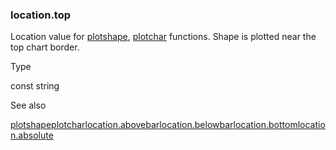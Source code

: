 ### location.top

Location value for [plotshape](#fun_plotshape), [plotchar](#fun_plotchar) functions. Shape is plotted near the top chart border.

Type

const string

See also

[plotshape](#fun_plotshape)[plotchar](#fun_plotchar)[location.abovebar](#const_location.abovebar)[location.belowbar](#const_location.belowbar)[location.bottom](#const_location.bottom)[location.absolute](#const_location.absolute)
